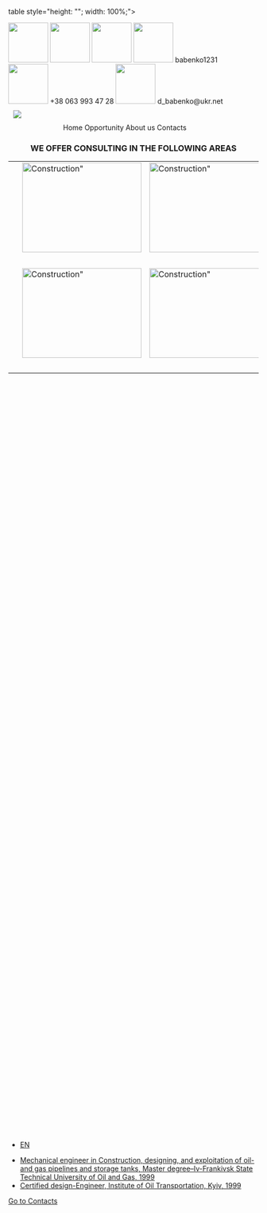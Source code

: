 table style="height: ""; width: 100%;">
<tbody>
<tr style="height: 5px;">
<td style="width: 5%; height: 10px;"></td>
<td style="width: 5%; height: 10px;"></td>
<td style="width: 5%; height: 10px;"></td>
<td style="width: 5%; height: 10px;"></td>
<td style="width: 3.35766%; height: 5px;"><a title="Go to Facebook page" href="https://www.facebook.com/pg/Technical-consulting-475637262981188/posts/"> <img src="images/22facebook.jpg" alt="" width="80" height="80" /></a></td>
<td style="width: 5%; height: 5 px;"><a href="https://www.linkedin.com/"><img src="images/22linkedin.jpg" alt="" width="80" height="80" /></a></td>
<td style="width: 5%; height: 5 px;"><a href="https://www.twitter.com/"><img src="images/22twitter.jpg" alt="" width="80" height="80" /></a></td>
<td style="width: 5%; height: 5px;"> <img src="images/22skype.jpg" alt="" width="80" height="80" />  babenko1231 </td>
<td style="width: 5%; height: 5px;"> <img src="images/22phone.jpg" alt="" width="80" height="80" />  +38 063 993 47 28 </td>
<td style="width: 5%; height: 5px;"> <img src="images/22email.jpg" alt="" width="80" height="80" />  d_babenko@ukr.net</td>
</tr>
<tr style="height: 18px;">
<td style="width: 100%; height: 160px;" colspan="10"><div style="background:url(images/world.jpg)">
<img src="images/Sign.jpg" style="margin:10px 10px 10px 10px;" />
    
</div></td>
<td style="width: 2.91971%; height: 18px;">&nbsp;</td>
<td style="width: 2.91971%; height: 18px;">&nbsp;</td>
<td style="width: 3.35766%; height: 18px;">&nbsp;</td>
<td style="width: 4.08759%; height: 18px;">&nbsp;</td>
<td style="width: 8.0292%; height: 18px;">&nbsp;</td>
<td style="width: 12.4088%; height: 18px;">&nbsp;</td>
<td style="width: 8.17518%; height: 18px;">&nbsp;</td>
<td style="width: 26.4234%; height: 18px;">&nbsp;</td>
</tr>
<tr style="height: 18px;">
<td style="width: 11.6788%; height: 18px;">&nbsp;</td>
<td style="width: 10.9489%; height: 18px;">&nbsp;</td>
<td style="width: 2.91971%; height: 18px;">&nbsp;</td>
<td style="width: 2.91971%; height: 18px;">&nbsp;</td>
<td style="width: 3.35766%; height: 18px;">&nbsp;</td>
<td style="width: 4.08759%; height: 18px;">&nbsp;</td>
<td style="width: 8.0292%; height: 18px;">Home</td>
<td style="width: 12.4088%; height: 18px;">Opportunity</td>
<td style="width: 8.17518%; height: 18px;">About us</td>
<td style="width: 26.4234%; height: 18px;">Contacts</td>
</tr>
</tbody>
</table>
<h3 style="text-align: center;">WE OFFER CONSULTING IN THE FOLLOWING AREAS</h3>
<table style="height: 50%;" width=100%>
<tbody>
<tr>
<td style="width: 93.3333px;"></td>
<td style="width: 93.3333px;"><a href="https://www.facebook.com"><img src="images/11Construction&Engineering.jpg" width="240" height="180" alt=Construction">
    

<td style="width: 93.3333px;"><a href="https://www.facebook.com"><img src="images/11F+Ph.jpg" width="240" height="180" alt=Construction"></a></td>
<td style="width: 93.3333px;"><a href="https://www.facebook.com"><img src="images/1Industry.jpg" width="240" height="180" alt=Construction"></a></td>
<td style="width: 94.6667px;">&nbsp;</td>
</tr>
<tr>
<td style="width: 93.3333px;" colspan="7">&nbsp;</td>
</tr>
<tr>
<td style="width: 93.3333px;">&nbsp;</td>
<td style="width: 93.3333px;"><a href="https://www.facebook.com"><img src="images/11WASH.jpg" width="240" height="180" alt=Construction"></a></td>
<td style="width: 93.3333px;"><a href="https://www.facebook.com"><img src="images/11HSE.jpg" width="240" height="180" alt=Construction"></a></td>
<td style="width: 93.3333px;"><a href="https://www.facebook.com"><img src="images/11RS.jpg" width="240" height="180" alt=Construction"></a></td>
<td style="width: 94.6667px;">&nbsp;</td>
</tr>
<tr>
<td style="width: 93.3333px;" colspan="7">&nbsp;</td>
</tr>
</tbody>
</table>

<div id="languages">
<ul>
<li class="language lang_en first"><a class="lang" title="EN" href="/"> <span class="title">EN</span> </a></li>
</ul>
</div>
<ul>
<li><a href="http://nung.edu.ua/en/department/ipe-0" target="_blank" rel="noopener">Mechanical engineer in Construction, designing, and exploitation of oil- and gas pipelines and storage tanks, Master degree&ndash;Iv-Frankivsk State Technical University of Oil and Gas, 1999 </a></li>
<li><a href="http://www.iot.kiev.ua/index.php?lang=en" target="_blank" rel="noopener">Certified design-Engineer, Institute of Oil Transportation, Kyiv, 1999 </a></li>
</ul>
<a href="#rev">Go to Contacts</a>
